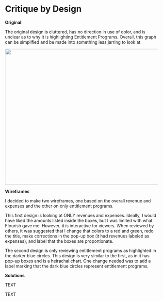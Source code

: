 # Critique by Design

**Original**

The original design is cluttered, has no direction in use of color, and is unclear as to why it is highlighting Entitlement Programs. Overall, this graph can be simplified and be made into something less jarring to look at.

<img src="https://junkcharts.typepad.com/.a/6a00d8341e992c53ef02942f8be5c8200c-pi" width="595" height="447">

**Wireframes**

I decided to make two wireframes, one based on the overall revenue and expenses and the other on only entitlement programs. 

This first design is looking at ONLY revenues and expenses. Ideally, I would have liked the amounts listed inside the boxes, but I was limited with what Flourish gave me. However, it is interactive for viewers. When reviewed by others, it was suggested that I change that colors to a red and green, redo the title, make corrections in the pop-up box (it had revenues labeled as expenses), and label that the boxes are proportionate. 

<div class="flourish-embed flourish-hierarchy" data-src="visualisation/8626617"><script src="https://public.flourish.studio/resources/embed.js"></script></div>

The second design is only reviewing entitlement programs as highlighted in the darker blue circles. This design is very similar to the first, as in it has pop-up boxes and is a heirachal chart. One change needed was to add a label marking that the dark blue circles represent entitlement programs.

<div class="flourish-embed flourish-hierarchy" data-src="visualisation/8626812"><script src="https://public.flourish.studio/resources/embed.js"></script></div>

**Solutions**

TEXT

<div class="flourish-embed flourish-hierarchy" data-src="visualisation/8626958"><script src="https://public.flourish.studio/resources/embed.js"></script></div>

TEXT

<div class="flourish-embed flourish-hierarchy" data-src="visualisation/8626960"><script src="https://public.flourish.studio/resources/embed.js"></script></div>
